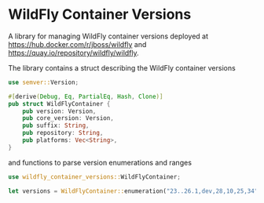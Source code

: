 # WildFly Container Versions

A library for managing WildFly container versions deployed at https://hub.docker.com/r/jboss/wildfly and
https://quay.io/repository/wildfly/wildfly.

The library contains a struct describing the WildFly container versions

```rust
use semver::Version;

#[derive(Debug, Eq, PartialEq, Hash, Clone)]
pub struct WildFlyContainer {
    pub version: Version,
    pub core_version: Version,
    pub suffix: String,
    pub repository: String,
    pub platforms: Vec<String>,
}
```

and functions to parse version enumerations and ranges

```rust
use wildfly_container_versions::WildFlyContainer;

let versions = WildFlyContainer::enumeration("23..26.1,dev,28,10,25,34");
```
